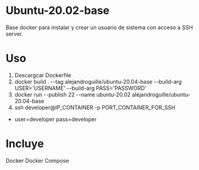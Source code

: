 # Ubuntu-20.02-base
 Base docker para instalar y crear un usuario de sistema con acceso a SSH server.

# Uso
1) Descargcar Dockerfile
2) docker build . --tag alejandroguille/ubuntu-20.04-base --build-arg USER='USERNAME' --build-arg PASS='PASSWORD' 
3) docker run --publish 22 --name ubuntu-20.02 alejandroguille/ubuntu-20.04-base
4) ssh developer@IP_CONTAINER -p PORT_CONTAINER_FOR_SSH
- user=developer pass=developer

# Incluye
Docker
Docker Compose
